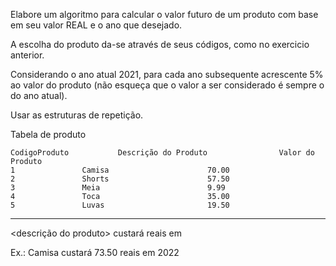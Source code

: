 Elabore um algoritmo para calcular o valor futuro de um produto com base em seu valor REAL e o ano que desejado.

A escolha do produto da-se através de seus códigos, como no exercicio anterior.

Considerando o ano atual 2021, para cada ano subsequente acrescente 5% ao valor do produto 
(não esqueça que o valor a ser considerado é sempre o do ano atual).

Usar as estruturas de repetição.

Tabela de produto
 
 	CodigoProduto			Descrição do Produto				Valor do Produto
	1				Camisa						70.00
	2				Shorts						57.50
	3				Meia						9.99
	4				Toca						35.00
	5				Luvas						19.50

-----------------------------------------------------------------



<descrição do produto> custará <valor final do produto> reais em <ano-recebido-como-parametro>

Ex.: Camisa custará 73.50 reais em 2022

